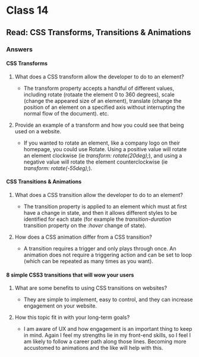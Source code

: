 # Class 14

## Read: CSS Transforms, Transitions & Animations

### Answers

#### CSS Transforms

1. What does a CSS transform allow the developer to do to an element?

   - The transform property accepts a handful of different values, including rotate (rotaate the element 0 to 360 degrees), scale (change the appeared size of an element), translate (change the position of an element on a specified axis without interrupting the normal flow of the document). etc.

2. Provide an example of a transform and how you could see that being used on a website.

   - If you wanted to rotate an element, like a company logo on their homepage, you could use Rotate. Using a positive value will rotate an element clockwise (ie *transform: rotate(20deg);*), and using a negative value will rotate the element counterclockwise (ie *transform: rotate(-55deg);*).
  
#### CSS Transitions & Animations

1. What does a CSS transition allow the developer to do to an element?

   - The transition property is applied to an element which must at first have a change in state, and then it allows different styles to be identified for each state (for example the *transition-duration* transition property on the *:hover* change of state).
    
2. How does a CSS animation differ from a CSS transition?

   - A transition requires a trigger and only plays through once. An animation does not require a triggering action and can be set to loop (which can be repeated as many times as you want).

#### 8 simple CSS3 transitions that will wow your users

1. What are some benefits to using CSS transitions on websites?

   - They are simple to implement, easy to control, and they can increase engagement on your website.
   
2. How this topic fit in with your long-term goals?

   - I am aware of UX and how engagement is an important thing to keep in mind. Again I feel my strengths lie in my front-end skills, so I feel I am likely to follow a career path along those lines. Becoming more accustomed to animations and the like will help with this.
